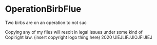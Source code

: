 # OperationBirbFlue
Two birbs are on an operation to not suc

Copying any of my files will resolt in legal issues under some kind of Copiright law.
(insert copyright logo thing here) 2020 
UIEJLIFJJIOJFIJIEJ
